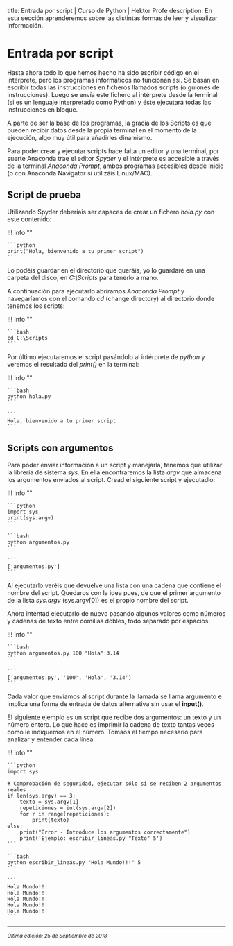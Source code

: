 title: Entrada por script | Curso de Python | Hektor Profe
description: En esta sección aprenderemos sobre las distintas formas de leer y visualizar información.

# Entrada por script

Hasta ahora todo lo que hemos hecho ha sido escribir código en el intérprete, pero los programas informáticos no funcionan así. Se basan en escribir todas las instrucciones en ficheros llamados scripts (o guiones de instrucciones). Luego se envía este fichero al intérprete desde la terminal (si es un lenguaje interpretado como Python) y éste ejecutará todas las instrucciones en bloque.

A parte de ser la base de los programas, la gracia de los Scripts es que pueden recibir datos desde la propia terminal en el momento de la ejecución, algo muy útil para añadirles dinamismo.

Para poder crear y ejecutar scripts hace falta un editor y una terminal, por suerte Anaconda trae el editor *Spyder* y el intérprete es accesible a través de la terminal *Anaconda Prompt*, ambos programas accesibles desde Inicio (o con  Anaconda Navigator si utilizáis Linux/MAC).

## Script de prueba

Utilizando Spyder deberíais ser capaces de crear un fichero *hola.py* con este contenido:
    
!!! info "" 

    ```python
    print("Hola, bienvenido a tu primer script")
    ```

Lo podéis guardar en el directorio que queráis, yo lo guardaré en una carpeta del disco, en *C:\Scripts* para tenerlo a mano.

A continuación para ejecutarlo abríramos *Anaconda Prompt* y navegaríamos con el comando *cd* (change directory) al directorio donde tenemos los scripts:

!!! info "" 

    ```bash
    cd C:\Scripts
    ```

Por último ejecutaremos el script pasándolo al intérprete de *python* y veremos el resultado del *print()* en la terminal:

!!! info "" 

    ```bash
    python hola.py
    ```

    ``` 
    Hola, bienvenido a tu primer script
    ```

## Scripts con argumentos

Para poder enviar información a un script y manejarla, tenemos que utilizar la librería de sistema *sys*. En ella encontraremos la lista *argv* que almacena los argumentos enviados al script. Cread el siguiente script y ejecutadlo:

!!! info "" 

    ```python
    import sys
    print(sys.argv)
    ```

    ```bash
    python argumentos.py
    ```

    ``` 
    ['argumentos.py']
    ```

Al ejecutarlo veréis que devuelve una lista con una cadena que contiene el nombre del script. Quedaros con la idea pues, de que el primer argumento de la lista *sys.argv* (sys.argv[0]) es el propio nombre del script.

Ahora intentad ejecutarlo de nuevo pasando algunos valores como números y cadenas de texto entre comillas dobles, todo separado por espacios:

!!! info "" 

    ```bash
    python argumentos.py 100 "Hola" 3.14
    ```

    ``` 
    ['argumentos.py', '100', 'Hola', '3.14']
    ```

Cada valor que enviamos al script durante la llamada se llama argumento e implica una forma de entrada de datos alternativa sin usar el **input()**.

El siguiente ejemplo es un script que recibe dos argumentos: un texto y un número entero. Lo que hace es imprimir la cadena de texto tantas veces como le indiquemos en el número. Tomaos el tiempo necesario para analizar y entender cada línea:

!!! info "" 

    ```python
    import sys

    # Comprobación de seguridad, ejecutar sólo si se reciben 2 argumentos reales
    if len(sys.argv) == 3:
        texto = sys.argv[1]
        repeticiones = int(sys.argv[2])
        for r in range(repeticiones):
            print(texto)
    else:
        print("Error - Introduce los argumentos correctamente")
        print('Ejemplo: escribir_lineas.py "Texto" 5')
    ```

    ```bash
    python escribir_lineas.py "Hola Mundo!!!" 5
    ```

    ``` 
    Hola Mundo!!!
    Hola Mundo!!!
    Hola Mundo!!!
    Hola Mundo!!!
    Hola Mundo!!!
    ```


___
<small class="edited"><i>Última edición: 25 de Septiembre de 2018</i></small>